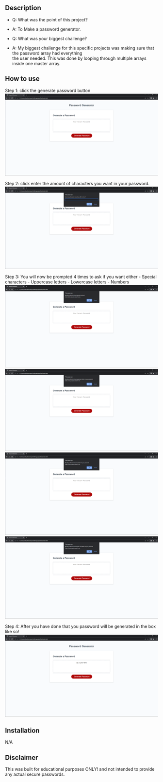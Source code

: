 ## Description
- Q: What was the point of this project?
- A: To Make a password generator.

- Q: What was your biggest challenge?
- A: My biggest challenge for this specific projects was making sure that the password array had everything  
     the user needed. 
     This was done by looping through multiple arrays inside one master array.

## How to use
Step 1: click the generate password button
![alt text ](images/step1.png)

Step 2: click enter the amount of characters you want in your password.
![alt text ](images/step2.png)

Step 3: You will now be prompted 4 times to ask if you want either 
     - Special characters
     - Uppercase letters
     - Lowercase letters
     - Numbers
![alt text ](images/step3.png)
![alt text ](images/step4.png)
![alt text ](images/step5.png)
![alt text ](images/step6.png)

Step 4: After you have done that you password will be generated in the box like so!
![alt text ](images/step7.png)

 
## Installation
N/A



 ## Disclaimer
 This was built for educational purposes ONLY! and not intended to provide any actual secure passwords.